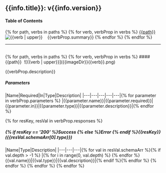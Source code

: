 ## {{info.title}}: v{{info.version}}
#### Table of Contents
{% for path, verbs in paths %}
{% for verb, verbProp in verbs %}
[{{path}}](#{{path}}_{{verb}})&nbsp;&nbsp;![{{verb | upper}}]({{imageDir}}{{verb}}.png)&nbsp;&nbsp;&nbsp;&nbsp;{{verbProp.summary}}
{% endfor %}
{% endfor %}

***
<br/>
{% for path, verbs in paths %}
{% for verb, verbProp in verbs %}
#### <a id="{{path}}_{{verb}}">{{path}}</a>&nbsp;&nbsp;![{{verb | upper}}]({{imageDir}}{{verb}}.png)

{{verbProp.description}}

##### Parameters
|Name|Required|In|Type|Description|
|---|---|---|---|---|{% for parameter in verbProp.parameters %}
|{{parameter.name}}|{{parameter.required}}|{{parameter.in}}|{{parameter.type}}|{{parameter.description}}|{% endfor %}

{% for resKey, resVal in verbProp.responses %}
##### {% if resKey == '200' %}Success {% else %}Error {% endif %}{{resKey}} ({{resVal.schemaArr[0].type}})
|Name|Type|Description|
|---|---|---|{% for val in resVal.schemaArr %}{% if val.depth > -1 %}
|{% for i in range(0, val.depth) %}&nbsp;{% endfor %}{{val.name}}|{{val.type}}|{{val.description}}|{% endif %}{% endfor %}
{% endfor %}
{% endfor %}
{% endfor %}
